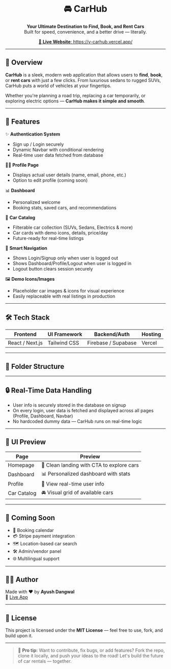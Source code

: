 <h1 align="center">🚘 CarHub</h1>

<p align="center">
  <b>Your Ultimate Destination to Find, Book, and Rent Cars</b> <br/>
  Built for speed, convenience, and a better drive — literally.
</p>

<p align="center">
  <a href="https://v-carhub.vercel.app/">
    🔗 <b>Live Website</b>: https://v-carhub.vercel.app/
  </a>
</p>

---

## 🌟 Overview

**CarHub** is a sleek, modern web application that allows users to **find**, **book**, or **rent cars** with just a few clicks. From luxurious sedans to rugged SUVs, CarHub puts a world of vehicles at your fingertips.

Whether you're planning a road trip, replacing a car temporarily, or exploring electric options — **CarHub makes it simple and smooth**.

---

## 🚀 Features

✨ **Authentication System**  
- Sign up / Login securely  
- Dynamic Navbar with conditional rendering  
- Real-time user data fetched from database

🧑‍💼 **Profile Page**  
- Displays actual user details (name, email, phone, etc.)  
- Option to edit profile (coming soon)

📊 **Dashboard**  
- Personalized welcome  
- Booking stats, saved cars, and recommendations

🚗 **Car Catalog**  
- Filterable car collection (SUVs, Sedans, Electrics & more)  
- Car cards with demo icons, details, price/day  
- Future-ready for real-time listings

🧠 **Smart Navigation**  
- Shows Login/Signup only when user is logged out  
- Shows Dashboard/Profile/Logout when user is logged in  
- Logout button clears session securely

🖼️ **Demo Icons/Images**  
- Placeholder car images & icons for visual experience  
- Easily replaceable with real listings in production

---

## 🛠️ Tech Stack

| Frontend | UI Framework | Backend/Auth | Hosting |
|----------|--------------|--------------|---------|
| React / Next.js | Tailwind CSS | Firebase / Supabase | Vercel |

---

## 📁 Folder Structure

---

## 🔒 Real-Time Data Handling

- User info is securely stored in the database on signup
- On every login, user data is fetched and displayed across all pages (Profile, Dashboard, Navbar)
- No hardcoded dummy data — CarHub runs on real-time logic

---

## 🌈 UI Preview

| Page        | Preview |
|-------------|---------|
| Homepage    | 🏡 Clean landing with CTA to explore cars |
| Dashboard   | 📊 Personalized dashboard with stats |
| Profile     | 🧑 View real-time user info |
| Car Catalog | 🚘 Visual grid of available cars |

---

## 📌 Coming Soon

- 📆 Booking calendar
- 💳 Stripe payment integration
- 🗺️ Location-based car search
- 🛠️ Admin/vendor panel
- 🌐 Multilingual support

---

## 👨‍💻 Author

Made with ❤️ by **Ayush Dangwal**  
🔗 [Live App](https://v-carhub.vercel.app/)

---

## 📜 License

This project is licensed under the **MIT License** — feel free to use, fork, and build upon it.

---

> 🚀 **Pro tip:** Want to contribute, fix bugs, or add features? Fork the repo, clone it locally, and push your ideas to the road! Let's build the future of car rentals — together.
